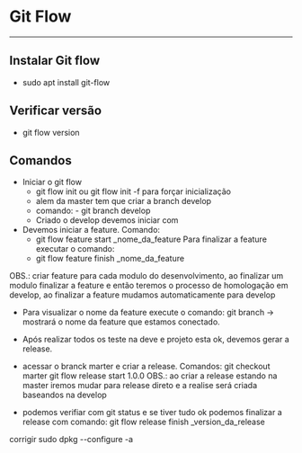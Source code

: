 # Git Flow
---

## Instalar Git flow
- sudo apt install git-flow

## Verificar versão
- git flow version

## Comandos
- Iniciar o git flow
  - git flow init ou git flow init -f para forçar inicialização
  - alem da master tem que criar a branch develop
  - comando:
        - git branch develop
  - Criado o develop devemos iniciar com
- Devemos iniciar a feature.
Comando:
  - git flow feature start _nome_da_feature
Para finalizar a feature executar o comando:
  - git flow feature finish _nome_da_feature

OBS.: criar feature para cada modulo do desenvolvimento, ao finalizar um modulo finalizar a feature e então teremos o processo de homologação em develop, ao finalizar a feature mudamos automaticamente para develop

- Para visualizar o nome da feature execute o comando:
git branch -> mostrará o nome da feature que estamos conectado.

- Após realizar todos os teste na deve e projeto esta ok, devemos gerar a release.
- acessar o branck marter e criar a release.
Comandos:
git checkout marter
git flow release start 1.0.0
OBS.: ao criar a release estando na master iremos mudar para release direto e a realise será criada baseandos na develop

- podemos verifiar com git status e se tiver tudo ok podemos finalizar a release com comando:
git flow release finish _version_da_release

corrigir 
sudo dpkg --configure -a